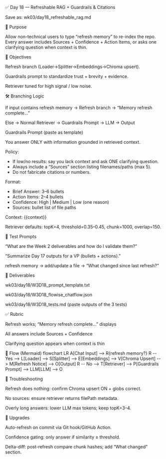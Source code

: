 ✅ Day 18 — Refreshable RAG + Guardrails & Citations

Save as: wk03/day18_refreshable_rag.md

🎯 Purpose

Allow non-technical users to type “refresh memory” to re-index the repo. Every answer includes Sources + Confidence + Action Items, or asks one clarifying question when context is thin.

📌 Objectives

Refresh branch (Loader→Splitter→Embeddings→Chroma upsert).

Guardrails prompt to standardize trust + brevity + evidence.

Retriever tuned for high signal / low noise.

🛠 Branching Logic

If input contains refresh memory → Refresh branch → “Memory refresh complete…”

Else → Normal Retriever → Guardrails Prompt → LLM → Output

Guardrails Prompt (paste as template)

You answer ONLY with information grounded in retrieved context.

Policy:
- If low/no results: say you lack context and ask ONE clarifying question.
- Always include a “Sources” section listing filenames/paths (max 5).
- Do not fabricate citations or numbers.

Format:
- Brief Answer: 3–6 bullets
- Action Items: 2–4 bullets
- Confidence: High | Medium | Low (one reason)
- Sources: bullet list of file paths

Context:
{{context}}


Retriever defaults: topK=4, threshold=0.35–0.45, chunk=1000, overlap=150.

🧪 Test Prompts

“What are the Week 2 deliverables and how do I validate them?”

“Summarize Day 17 outputs for a VP (bullets + actions).”

refresh memory → add/update a file → “What changed since last refresh?”

📂 Deliverables

wk03/day18/W3D18_prompt_template.txt

wk03/day18/W3D18_flowise_chatflow.json

wk03/day18/W3D18_tests.md (paste outputs of the 3 tests)

✅ Rubric

Refresh works; “Memory refresh complete…” displays

All answers include Sources + Confidence

Clarifying question appears when context is thin

🧭 Flow (Mermaid)
flowchart LR
  A[Chat Input] --> R{refresh memory?}
  R -- Yes --> L[Loader] --> S[Splitter] --> E[Embeddings] --> V[Chroma Upsert] --> M[Refresh Notice] --> O[Output]
  R -- No --> T[Retriever] --> P[Guardrails Prompt] --> LLM[LLM] --> O

🧰 Troubleshooting

Refresh does nothing: confirm Chroma upsert ON + globs correct.

No sources: ensure retriever returns filePath metadata.

Overly long answers: lower LLM max tokens; keep topK=3–4.

🔮 Upgrades

Auto-refresh on commit via Git hook/GitHub Action.

Confidence gating: only answer if similarity ≥ threshold.

Delta-diff: post-refresh compare chunk hashes; add “What changed” section.
